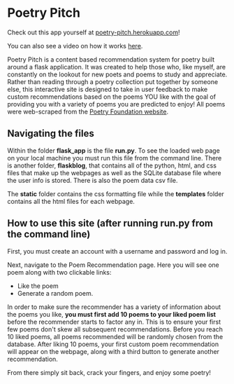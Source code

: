 # Poetry Pitch

Check out this app yourself at [poetry-pitch.herokuapp.com](poetry-pitch.herokuapp.com)!

You can also see a video on how it works [here](https://www.youtube.com/watch?v=7IAGDbT4TyA&feature=youtu.be).

Poetry Pitch is a content based recommendation system for poetry built around a flask application. It was created to help those who, like myself, are constantly on the lookout for new poets and poems to study and appreciate. Rather than reading through a poetry collection put together by someone else, this interactive site is designed to take in user feedback to make custom recommendations based on the poems YOU like with the goal of providing you with a variety of poems you are predicted to enjoy! All poems were web-scraped from the [Poetry Foundation website](https://www.poetryfoundation.org/).

## Navigating the files

Within the folder **flask_app** is the file **run.py**. To see the loaded web page on your local machine you must run this file from the command line. There is another folder, **flaskblog**, that contains all of the python, html, and css files that make up the webpages as well as the SQLite database file where the user info is stored. There is also the poem data csv file.

The **static** folder contains the css formatting file while the **templates** folder contains all the html files for each webpage.

## How to use this site (after running run.py from the command line)

First, you must create an account with a username and password and log in. 

Next, navigate to the Poem Recommendation page. Here you will see one poem along with two clickable links: 
- Like the poem
- Generate a random poem. 

In order to make sure the recommender has a variety of information about the poems you like, **you must first add 10 poems to your liked poem list** before the recommender starts to factor any in. This is to ensure your first few poems don't skew all subsequent recommendations. Before you reach 10 liked poems, all poems recommended will be randomly chosen from the database. After liking 10 poems, your first custom poem recommendation will appear on the webpage, along with a third button to generate another recommendation. 

From there simply sit back, crack your fingers, and enjoy some poetry!
